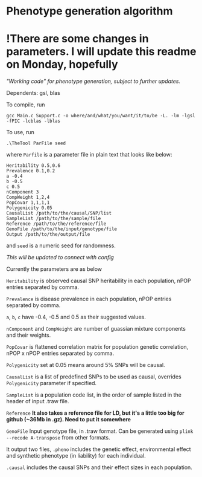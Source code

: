 # Phenotype generation algorithm

# !There are some changes in parameters. I will update this readme on Monday, hopefully #

_"Working code" for phenotype generation, subject to further updates._

Dependents: gsl, blas

To compile, run 
```
gcc Main.c Support.c -o where/and/what/you/want/it/to/be -L. -lm -lgsl -fPIC -lcblas -lblas
```

To use, run
```
.\TheTool ParFile seed
```
where ```Parfile``` is a parameter file in plain text that looks like below: 
```
Heritability 0.5,0.6
Prevalence 0.1,0.2
a -0.4 
b -0.5
c 0.5
nComponent 3
CompWeight 1,2,4
PopCovar 1,1,1,1 
Polygenicity 0.05 
CausalList /path/to/the/causal/SNP/list
SampleList /path/to/the/sample/file
Reference /path/to/the/reference/file
GenoFile /path/to/the/input/genotype/file
Output /path/to/the/output/file
```
and ```seed``` is a numeric seed for randomness.

_This will be updated to connect with config_

Currently the parameters are as below

```Heritability``` is observed causal SNP heritability in each population, nPOP entries separated by comma.

```Prevalence``` is disease prevalence in each population, nPOP entries separated by comma.

```a```, ```b```, ```c``` have -0.4, -0.5 and 0.5 as their suggested values.

```nComponent``` and ```CompWeight``` are number of guassian mixture components and their weights.

```PopCovar``` is flattened correlation matrix for population genetic correlation, nPOP x nPOP entries separated by comma.

```Polygenicity``` set at 0.05 means around 5% SNPs will be causal.

```CausalList``` is a list of predefined SNPs to be used as causal, overrides ```Polygenicity``` parameter if specified.

```SampleList``` is a population code list, in the order of sample listed in the header of input .traw file.

```Reference``` **It also takes a reference file for LD, but it's a little too big for github (~36Mb in .gz). Need to put it somewhere**

```GenoFile``` Input genotype file, in .traw format. Can be generated using ```plink --recode A-transpose``` from other formats.

It output two files, ```.pheno``` includes the genetic effect, environmental effect and synthetic phenotype (in liability) for each individual.

```.causal``` includes the causal SNPs and their effect sizes in each population.



